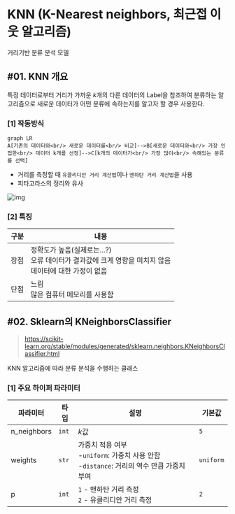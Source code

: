 # KNN (K-Nearest neighbors, 최근접 이웃 알고리즘)

거리기반 분류 분석 모델

## #01. KNN 개요

특정 데이터로부터 거리가 가까운 $k$개의 다른 데이터의 Label을 참조하여 분류하는 알고리즘으로 새로운 데이터가 어떤 분류에 속하는지를 알고자 할 경우 사용한다.

### [1] 작동방식

```mermaid
graph LR
A[기존의 데이터와<br/> 새로운 데이터를<br/> 비교]-->B[새로운 데이터와<br/> 가장 인접한<br/> 데이터 k개를 선정]-->C[k개의 데이터가<br/> 가장 많이<br/> 속해있는 분류를 선택]
```

- 거리를 측정할 때 `유클리디안 거리 계산법`이나 `멘하탄 거리 계산법`을 사용
- 피타고라스의 정리와 유사

![img](res/knn00.png)

### [2] 특징

| 구분 | 내용 |
|---|---|
| 장점 | 정확도가 높음(실제로는...?)<br/>오류 데이터가 결과값에 크게 영향을 미치지 않음<br/>데이터에 대한 가정이 없음 |
| 단점 | 느림<br/>많은 컴퓨터 메모리를 사용함 |

## #02. Sklearn의 KNeighborsClassifier

> https://scikit-learn.org/stable/modules/generated/sklearn.neighbors.KNeighborsClassifier.html

KNN 알고리즘에 따라 분류 분석을 수행하는 클래스

### [1] 주요 하이퍼 파라미터

| 파라미터 | 타입 | 설명 | 기본값 |
|---|---|---|---|
| n_neighbors | `int` | $k$값 | `5` |
| weights | `str` | 가중치 적용 여부<br/>-`uniform`: 가중치 사용 안함<br/> -`distance`: 거리의 역수 만큼 가중치 부여 | `uniform` |
| p | `int` | `1` - 맨하탄 거리 측정<br/>`2` - 유클리디안 거리 측정 | `2` |
